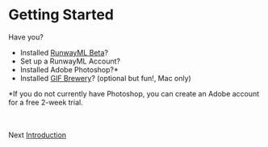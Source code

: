 # Getting Started

Have you?
* Installed [RunwayML Beta](https://runwayml.com/)?
* Set up a RunwayML Account?
* Installed Adobe Photoshop?* 
* Installed [GIF Brewery](https://gfycat.com/gifbrewery)? (optional but fun!, Mac only)

*If you do not currently have Photoshop, you can create an Adobe account for a free 2-week trial.

<br></br>
Next [Introduction](outline/02-introduction.md) 